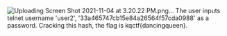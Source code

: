 ![Uploading Screen Shot 2021-11-04 at 3.20.22 PM.png…]()
The user inputs telnet username 'user2', '33a465747cb15e84a26564f57cda0988' as a password.
Cracking this hash, the flag is kqctf{dancingqueen}.
